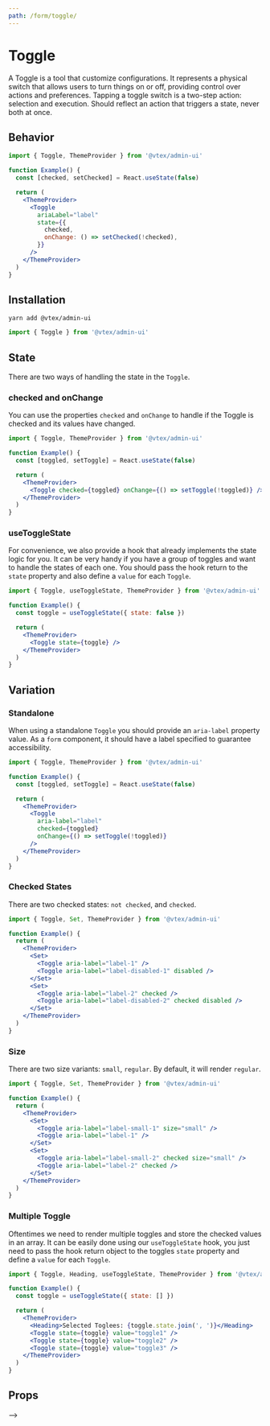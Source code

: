 ```yaml
---
path: /form/toggle/
---
```


# Toggle

A Toggle is a tool that customize configurations. It represents a physical switch that allows users to turn things on or off, providing control over actions and preferences. Tapping a toggle switch is a two-step action: selection and execution. Should reflect an action that triggers a state, never both at once.

## Behavior

```jsx
import { Toggle, ThemeProvider } from '@vtex/admin-ui'

function Example() {
  const [checked, setChecked] = React.useState(false)

  return (
    <ThemeProvider>
      <Toggle
        ariaLabel="label"
        state={{
          checked,
          onChange: () => setChecked(!checked),
        }}
      />
    </ThemeProvider>
  )
}
```

## Installation

```static
yarn add @vtex/admin-ui
```

```jsx static
import { Toggle } from '@vtex/admin-ui'
```

## State

There are two ways of handling the state in the `Toggle`.

### checked and onChange

You can use the properties `checked` and `onChange` to handle if the Toggle is checked and its values have changed.

```jsx
import { Toggle, ThemeProvider } from '@vtex/admin-ui'

function Example() {
  const [toggled, setToggle] = React.useState(false)

  return (
    <ThemeProvider>
      <Toggle checked={toggled} onChange={() => setToggle(!toggled)} />
    </ThemeProvider>
  )
}
```

### useToggleState

For convenience, we also provide a hook that already implements the state logic for you. It can be very handy if you have a group of toggles and want to handle the states of each one. You should pass the hook return to the `state` property and also define a `value` for each `Toggle`.

```jsx
import { Toggle, useToggleState, ThemeProvider } from '@vtex/admin-ui'

function Example() {
  const toggle = useToggleState({ state: false })

  return (
    <ThemeProvider>
      <Toggle state={toggle} />
    </ThemeProvider>
  )
}
```

## Variation

### Standalone

When using a standalone `Toggle` you should provide an `aria-label` property value. As a `form` component, it should have a label specified to guarantee accessibility.

```jsx
import { Toggle, ThemeProvider } from '@vtex/admin-ui'

function Example() {
  const [toggled, setToggle] = React.useState(false)

  return (
    <ThemeProvider>
      <Toggle
        aria-label="label"
        checked={toggled}
        onChange={() => setToggle(!toggled)}
      />
    </ThemeProvider>
  )
}
```

### Checked States

There are two checked states: `not checked`, and `checked`.

```jsx
import { Toggle, Set, ThemeProvider } from '@vtex/admin-ui'

function Example() {
  return (
    <ThemeProvider>
      <Set>
        <Toggle aria-label="label-1" />
        <Toggle aria-label="label-disabled-1" disabled />
      </Set>
      <Set>
        <Toggle aria-label="label-2" checked />
        <Toggle aria-label="label-disabled-2" checked disabled />
      </Set>
    </ThemeProvider>
  )
}
```

### Size

There are two size variants: `small`, `regular`. By default, it will render `regular`.

```jsx
import { Toggle, Set, ThemeProvider } from '@vtex/admin-ui'

function Example() {
  return (
    <ThemeProvider>
      <Set>
        <Toggle aria-label="label-small-1" size="small" />
        <Toggle aria-label="label-1" />
      </Set>
      <Set>
        <Toggle aria-label="label-small-2" checked size="small" />
        <Toggle aria-label="label-2" checked />
      </Set>
    </ThemeProvider>
  )
}
```

### Multiple Toggle

Oftentimes we need to render multiple toggles and store the checked values in an array. It can be easily done using our `useToggleState` hook, you just need to pass the hook return object to the toggles `state` property and define a `value` for each `Toggle`.

```jsx
import { Toggle, Heading, useToggleState, ThemeProvider } from '@vtex/admin-ui'

function Example() {
  const toggle = useToggleState({ state: [] })

  return (
    <ThemeProvider>
      <Heading>Selected Toglees: {toggle.state.join(', ')}</Heading>
      <Toggle state={toggle} value="toggle1" />
      <Toggle state={toggle} value="toggle2" />
      <Toggle state={toggle} value="toggle3" />
    </ThemeProvider>
  )
}
```

## Props

<proptypes heading="Toggle" component="Toggle"/> -->
